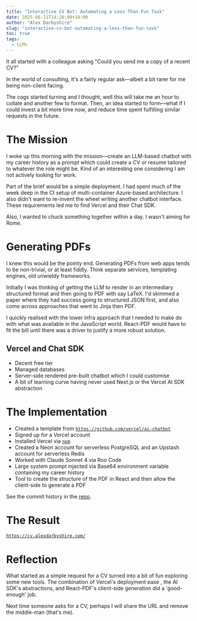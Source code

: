 ```yaml
---
title: "Interactive CV Bot: Automating a Less Than Fun Task"
date: 2025-06-21T14:28:00+10:00
author: "Alex Darbyshire"
slug: "interactive-cv-bot-automating-a-less-than-fun-task"
toc: true
tags:
  - LLMs 
---
```


It all started with a colleague asking "Could you send me a copy of a recent CV?"

In the world of consulting, it's a fairly regular ask—albeit a bit rarer for me being non-client facing.

The cogs started turning and I thought, well this will take me an hour to collate and another few to format. Then, an idea started to form—what if I could invest a bit more time now, and reduce time spent fulfilling similar requests in the future.

# The Mission

I woke up this morning with the mission—create an LLM-based chatbot with my career history as a prompt which could create a CV or resume tailored to whatever the role might be. Kind of an interesting one considering I am not actively looking for work.

Part of the brief would be a simple deployment. I had spent much of the week deep in the CI setup of multi-container Azure-based architecture. I also didn't want to re-invent the wheel writing another chatbot interface. These requirements led me to find Vercel and their Chat SDK.

Also, I wanted to chuck something together within a day. I wasn't aiming for Rome.

# Generating PDFs

I knew this would be the pointy end. Generating PDFs from web apps tends to be non-trivial, or at least fiddly. Think separate services, templating engines, old unwieldy frameworks.

Initially I was thinking of getting the LLM to render in an intermediary structured format and then going to PDF with say LaTeX. I'd skimmed a paper where they had success going to structured JSON first, and also come across approaches that went to Jinja then PDF.

I quickly realised with the lower infra approach that I needed to make do with what was available in the JavaScript world. React-PDF would have to fit the bill until there was a driver to justify a more robust solution.


## Vercel and Chat SDK

- Decent free tier
- Managed databases
- Server-side rendered pre-built chatbot which I could customise
- A bit of learning curve having never used Next.js or the Vercel AI SDK abstraction

# The Implementation

- Created a template from [`https://github.com/vercel/ai-chatbot`](https://github.com/vercel/ai-chatbot)
- Signed up for a Vercel account
- Installed Vercel via [`npm`](package.json)
- Created a Neon account for serverless PostgreSQL and an Upstash account for serverless Redis
- Worked with Claude Sonnet 4 via Roo Code
- Large system prompt injected via Base64 environment variable containing my career history
- Tool to create the structure of the PDF in React and then allow the client-side to generate a PDF

See the commit history in the [repo](https://github.com/alexdarbyshire/interactive-cv-bot).

# The Result

[`https://cv.alexdarbyshire.com/`](https://cv.alexdarbyshire.com/)

# Reflection

What started as a simple request for a CV turned into a bit of fun exploring some new tools. The combination of Vercel's deployment ease , the AI SDK's abstractions, and React-PDF's client-side generation did a 'good-enough' job.

Next time someone asks for a CV, perhaps I will share the URL and remove the middle-man (that's me). 






